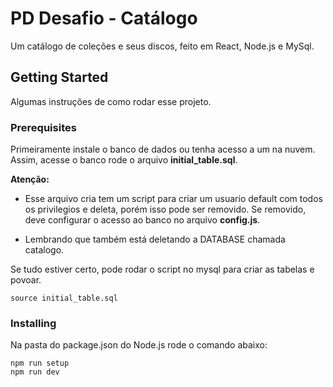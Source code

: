 # PD Desafio - Catálogo

Um catálogo de coleções e seus discos, feito em React, Node.js e MySql.

## Getting Started

Algumas instruções de como rodar esse projeto.

### Prerequisites

Primeiramente instale o banco de dados ou tenha acesso a um na nuvem.
Assim, acesse o banco rode o arquivo **initial_table.sql**.

**Atenção:**
 - Esse arquivo cria tem um script para criar um usuario default com todos os privilegios e deleta, porém isso pode ser removido.
Se removido, deve configurar o acesso ao banco no arquivo **config.js**.

- Lembrando que também está deletando a DATABASE chamada catalogo.

Se tudo estiver certo, pode rodar o script no mysql para criar as tabelas e povoar.

```
source initial_table.sql
```


### Installing

Na pasta do package.json do Node.js rode o comando abaixo:

```
npm run setup
npm run dev
```